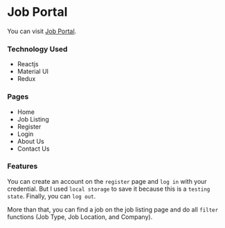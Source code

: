 # Job Portal

You can visit [Job Portal](https://job-portal-brown.vercel.app/).

### Technology Used
- Reactjs
- Material UI
- Redux

### Pages
- Home
- Job Listing
- Register
- Login
- About Us
- Contact Us

### Features
You can create an account on the `register` page and `log in` with your credential. But I used `local storage` to save it because this is a `testing state`. Finally, you can `log out`. 

More than that, you can find a job on the job listing page and do all `filter` functions (Job Type, Job Location, and Company).